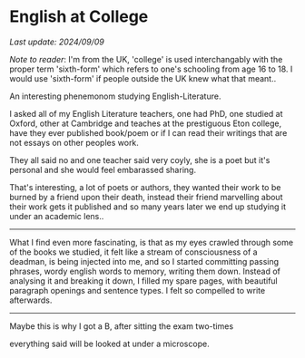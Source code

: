 # English at College

*Last update: 2024/09/09*

*Note to reader*: I'm from the UK, 'college' is used interchangably with the proper term 'sixth-form' which refers to one's schooling from age 16 to 18. I would use 'sixth-form' if people outside the UK knew what that meant..

An interesting phenemonom studying English-Literature.

I asked all of my English Literature teachers, one had PhD, one studied at Oxford, other at Cambridge and teaches at the prestiguous Eton college, have they ever published book/poem or if I can read their writings that are not essays on other peoples work.

They all said no and one teacher said very coyly, she is a poet but it's personal and she would feel embarassed sharing.

That's interesting, a lot of poets or authors, they wanted their work to be burned by a friend upon their death, instead their friend marvelling about their work gets it published and so many years later we end up studying it under an academic lens..

<hr>

What I find even more fascinating, is that as my eyes crawled through some of the books we studied, it felt like a stream of consciousness of a deadman, is being injected into me, and so I started committing passing phrases, wordy english words to memory, writing them down. Instead of analysing it and breaking it down, I filled my spare pages, with beautiful paragraph openings and sentence types. I felt so compelled to write afterwards.

<hr>

Maybe this is why I got a B, after sitting the exam two-times

 everything said will be looked at under a microscope.
